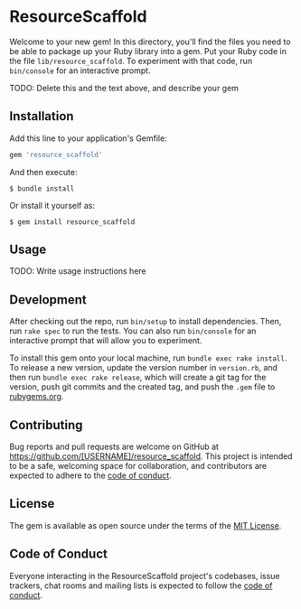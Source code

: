 # ResourceScaffold

Welcome to your new gem! In this directory, you'll find the files you need to be able to package up your Ruby library into a gem. Put your Ruby code in the file `lib/resource_scaffold`. To experiment with that code, run `bin/console` for an interactive prompt.

TODO: Delete this and the text above, and describe your gem

## Installation

Add this line to your application's Gemfile:

```ruby
gem 'resource_scaffold'
```

And then execute:

    $ bundle install

Or install it yourself as:

    $ gem install resource_scaffold

## Usage

TODO: Write usage instructions here

## Development

After checking out the repo, run `bin/setup` to install dependencies. Then, run `rake spec` to run the tests. You can also run `bin/console` for an interactive prompt that will allow you to experiment.

To install this gem onto your local machine, run `bundle exec rake install`. To release a new version, update the version number in `version.rb`, and then run `bundle exec rake release`, which will create a git tag for the version, push git commits and the created tag, and push the `.gem` file to [rubygems.org](https://rubygems.org).

## Contributing

Bug reports and pull requests are welcome on GitHub at https://github.com/[USERNAME]/resource_scaffold. This project is intended to be a safe, welcoming space for collaboration, and contributors are expected to adhere to the [code of conduct](https://github.com/[USERNAME]/resource_scaffold/blob/master/CODE_OF_CONDUCT.md).

## License

The gem is available as open source under the terms of the [MIT License](https://opensource.org/licenses/MIT).

## Code of Conduct

Everyone interacting in the ResourceScaffold project's codebases, issue trackers, chat rooms and mailing lists is expected to follow the [code of conduct](https://github.com/[USERNAME]/resource_scaffold/blob/master/CODE_OF_CONDUCT.md).
